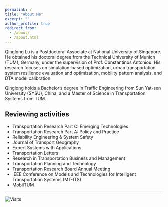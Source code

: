 ```yaml
---
permalink: /
title: "About Me"
excerpt: ""
author_profile: true
redirect_from: 
  - /about/
  - /about.html
---
```

<head>
  <style>
  a:link {
    color: black;
    background-color: transparent;
    text-decoration: none;
  }
  a:visited {
    color: black;
    background-color: transparent;
    text-decoration: none;
  }
  a:hover {
    color: #2E86C1;
    background-color: transparent;
    /* text-decoration: underline; */
  }
  </style>
</head>

<!-- ## Biography -->

Qinglong Lu is a Postdoctoral Associate at National University of Singapore. He obtained his doctoral degree from the Technical University of Munich (TUM), Germany, under the supervision of [Prof. Constantinos Antoniou](https://www.mos.ed.tum.de/en/vvs/mitarbeiterinnen/constantinos-antoniou/). His research focuses on simulation-based optimization, urban transportation system resilience evaluation and optimization, mobility pattern analysis, and DTA model calibration.

Qinglong holds a Bachelor’s degree in Traffic Engineering from Sun Yat-sen University (SYSU), China, and a Master of Science in Transportation Systems from TUM.

## Reviewing activities
- Transportation Research Part C: Emerging Technologies
- Transportation Research Part A: Policy and Practice
- Reliability Engineering & System Safety
- Journal of Transport Geography
- Expert Systems with Applications
- Transportation Letters
- Research in Transportation Business and Management
- Transportation Planning and Technology
- Transportation Research Board Annual Meeting
- IEEE Conference on Models and Technologies for Intelligent Transportation Systems (MT-ITS)
- MobilTUM

-----

![Visits](https://visitor-badge.laobi.icu/badge?page_id=LastStriker11.laststriker11.github.io)
